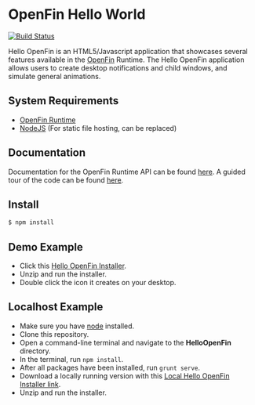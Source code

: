 OpenFin Hello World
============
[![Build Status](https://travis-ci.org/openfin/HelloOpenFin.svg?branch=master)](https://travis-ci.org/openfin/HelloOpenFin)

Hello OpenFin is an HTML5/Javascript application that showcases several features available in the [OpenFin](http://openfin.co/) Runtime. The Hello OpenFin application allows users to create desktop notifications and child windows, and simulate general animations.

## System Requirements

- [OpenFin Runtime](https://openfin.co/)
- [NodeJS](http://nodejs.org/) (For static file hosting, can be replaced)

## Documentation

Documentation for the OpenFin Runtime API can be found [here](https://openfin.co/developers/javascript-api/).
A guided tour of the code can be found [here](https://openfin.co/developers/hello-openfin-tour/).

## Install

```sh
$ npm install
```

## Demo Example
* Click this [Hello OpenFin Installer](https://dl.openfin.co/services/download?fileName=hello-openfin-installer&config=https://cdn.openfin.co/demos/hello/app.json).
* Unzip and run the installer.
* Double click the icon it creates on your desktop.

## Localhost Example
* Make sure you have [node](https://nodejs.org/en/) installed.
* Clone this repository.
* Open a command-line terminal and navigate to the **HelloOpenFin** directory.
* In the terminal, run `npm install`.
* After all packages have been installed, run `grunt serve`.
* Download a locally running version with this [Local Hello OpenFin Installer link](https://dl.openfin.co/services/download?fileName=hello-openfin-local&config=http://localhost:5000/app_local.json).
* Unzip and run the installer.
